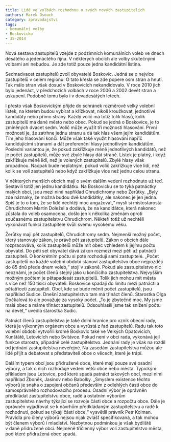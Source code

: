 ```yaml
---
title: Lidé ve volbách rozhodnou o svých nových zastupitelích
authors: Marek Osouch
category: zpravodajství
tags:
- komunální volby
- Boskovicko
- 35-2014 
---
```


Nová sestava zastupitelů vzejde z podzimních komunálních voleb ve dnech desátého a jedenáctého října. V některých obcích ale volby skutečnými volbami ani nebudou. Je zde totiž pouze jedna kandidátní listina.

Sedmadvacet zastupitelů zvolí obyvatelé Boskovic. Jedná se o nejvíce zastupitelů v celém regionu. O tato křesla se zde popere osm stran a hnutí. Tak málo stran však dosud v Boskovicích nekandidovalo. V roce 2010 jich bylo jedenáct, v předchozích volbách v roce 2006 a 2002 devět stran a uskupení. Podobně tomu bylo i v devadesátých letech.

I přesto však Boskovickým přijde do schránek rozměrově velký volební lístek, na kterém budou vybírat a křížkovat, nikoli kroužkovat, jednotlivé kandidáty nebo přímo strany. Každý volič má totiž tolik hlasů, kolik zastupitelů má dané město nebo obec. Pokud se jedná o Boskovice, je to zmíněných dvacet sedm. Volič může využít tři možnosti hlasování. První možností je, že zatrhne jednu stranu a dá tak hlas všem jejím kandidátům. Tím jeho hlasování končí. Může však také využít hlasování napříč kandidujícími stranami a dát preferenční hlasy jednotlivým kandidátům. Poslední variantou je, že pokud zakřížkuje méně jednotlivých kandidátů, než je počet zastupitelů, může své zbylé hlasy dát straně. Lístek je platný, i když zakřížkuje méně lidí, než je volených zastupitelů. Zbylé hlasy však propadnou. Naopak bude neplatným, pokud volič zakřížkuje více lidí, než kolik se volí zastupitelů nebo když zakřížkuje více než jednu celou stranu.

V některých menších obcích mají o svém dalším vedení rozhodnuto už teď. Sestavili totiž jen jednu kandidátku. Na Boskovicku se to týká patnáctky malých obcí, jsou mezi nimi například Chrudichromy nebo Žerůtky. „Byly zde náznaky, že možná budou dvě kandidátky, ale nakonec je jen jedna. Spíš je to o tom, že se lidé nechtějí moc angažovat,“ myslí si místostarosta Chrudichrom Martin Doležel a dodává, že na kandidátce, která nakonec zůstala do voleb osamocena, došlo jen k několika změnám oproti současnému zastupitelstvu Chrudichrom. Někteří totiž už nechtěli vykonávat funkci zastupitele kvůli svému vysokému věku. 

Žerůtky mají pět zastupitelů, Chrudichromy sedm. Nejmenší možný počet, který stanovuje zákon, je právě pět zastupitelů. Zákon o obcích dále rozpracovává, kolik zastupitelů může mít obec vzhledem k jejímu počtu obyvatel. Do pěti set obyvatel dává zákon rozmezí mezi pěti až patnácti zastupiteli. O konkrétním počtu si poté rozhodují sami zastupitelé. „Počet zastupitelů na každé volební období stanoví zastupitelstvo obce nejpozději do 85 dnů přede dnem voleb,“ stojí v zákoně. Pokud ale zastupitelstvo nic neoznámí, je počet členů stejný jako u končícího zastupitelstva. Nejvyšším možným počtem je pětapadesát zastupitelů. Tolik jich mohou mít města s více než 150 tisíci obyvateli. Boskovice spadají do limitu mezi patnácti a pětatřiceti zastupiteli. Obcí, kde se bude měnit počet zastupitelů, jsou například Sudice. Dnešní zastupitelstvo tam má třináct členů. Starostka Olga Dočkalová to ale považuje za vysoký počet. „To je zbytečně moc. My jsme malá obec a máme třináct zastupitelů. Odsouhlasili jsme tak snížení počtu na devět,“ uvedla starostka Sudic.

Patnáct členů zastupitelstva je také dolní hranice pro vznik obecní rady, která je výkonným orgánem obce a vyrůstá z řad zastupitelů. Radu tak toto volební období vytvořili kromě Boskovic také ve Velkých Opatovicích, Kunštátě, Letovicích nebo Svitávce. Pokud není v obci rada, vykonává její funkce starosta, případně celé zastupitelstvo. Jednání rady je však na rozdíl od jednání zastupitelstva neveřejné. Na zasedání zastupitelstva můžou ale lidé přijít a debatovat s představiteli obce o věcech, které je trápí.

Dalším typem obcí jsou přidružené obce, které mají pouze své osadní výbory, a tak o nich rozhoduje vedení větší obce nebo města. Typickým příkladem jsou Letovice, pod které spadá patnáct takových obcí, mezi nimi například Zboněk, Jasinov nebo Babolky. „Smyslem existence těchto výborů je snaha o zapojení občanů především z odlehlých částí obce do samosprávného rozhodovacího procesu. Osadní výbor je oprávněn předkládat zastupitelstvu obce, radě a ostatním výborům zastupitelstva návrhy týkající se rozvoje části obce a rozpočtu obce. Dále je oprávněn vyjadřovat se k návrhům předkládaným zastupitelstvu a radě k rozhodnutí, pokud se týkají části obce,“ vysvětlil právník Petr Kolman. Pravidla pro členy výborů nejsou nijak zvlášť specifikovaná, a tak mohou být členem výborů i mladiství. Nezbytnou podmínkou je však bydliště v dané přidružené obci. Nejméně tříčlenný výbor volí zastupitelstvo města, pod které přidružená obec spadá. 